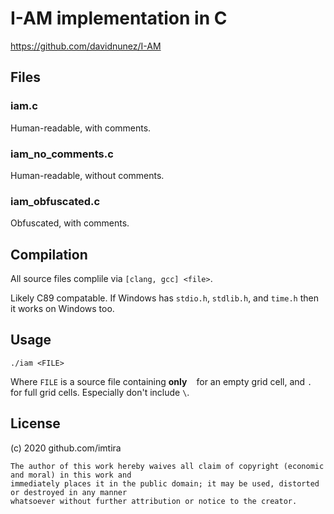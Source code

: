 # I-AM implementation in C

https://github.com/davidnunez/I-AM

## Files
### iam.c

Human-readable, with comments.

### iam_no_comments.c

Human-readable, without comments.

### iam_obfuscated.c

Obfuscated, with comments.

## Compilation

All source files complile via `[clang, gcc] <file>`.

Likely C89 compatable. If Windows has `stdio.h`, `stdlib.h`, and `time.h` then
it works on Windows too.

## Usage

`./iam <FILE>`

Where `FILE` is a source file containing **only** ` ` for an empty grid cell, and
`.` for full grid cells. Especially don't include `\`.

## License

(c) 2020 github.com/imtira

    The author of this work hereby waives all claim of copyright (economic and moral) in this work and
    immediately places it in the public domain; it may be used, distorted or destroyed in any manner
    whatsoever without further attribution or notice to the creator.